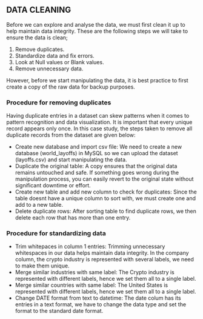 ## DATA CLEANING
Before we can explore and analyse the data, we must first clean it up to help maintain data integrity. These are the following steps we will take to ensure the data is clean;

1. Remove duplicates.
2. Standardize data and fix errors.
3. Look at Null values or Blank values.
4. Remove unnecessary data.

However, before we start manipulating the data, it is best practice to first create a copy of the raw data for backup purposes.

### Procedure for removing duplicates
Having duplicate entries in a dataset can skew patterns when it comes to pattern recognition and data visualization. It is important that every unique record appears only once. In this case study, the steps taken to remove all duplicate records from the dataset are given below:

- Create new database and import csv file:
We need to create a new database (world_layoffs) in MySQL so we can upload the dataset (layoffs.csv) and start manipulating the data.
- Duplicate the original table:
A copy ensures that the original data remains untouched and safe. If something goes wrong during the manipulation process, you can easily revert to the original state without significant downtime or effort.
- Create new table and add new column to check for duplicates:
Since the table doesnt have a unique column to sort with, we must create one and add to a new table.
- Delete duplicate rows:
After sorting table to find duplicate rows, we then delete each row that has more than one entry.

### Procedure for standardizing data
- Trim whitepaces in column 1 entries:
Trimming unnecessary whitespaces in our data helps maintain data integrity. In the company column, the crypto industry is represented with several labels, we need to make them unique.
- Merge similar industries with same label:
The Crypto industry is represented with different labels, hence we set them all to a single label.
- Merge similar countries with same label:
The United States is represented with different labels, hence we set them all to a single label.
- Change DATE format from text to datetime:
The date colum has its entries in a text format, we have to change the data type and set the format to the standard date format.
